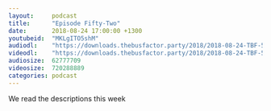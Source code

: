 ```yaml
---
layout:     podcast
title:      "Episode Fifty-Two"
date:       2018-08-24 17:00:00 +1300
youtubeid:  "MKLgITO5shM"
audiodl:    "https://downloads.thebusfactor.party/2018/2018-08-24-TBF-52.mp3"
videodl:    "https://downloads.thebusfactor.party/2018/2018-08-24-TBF-52.mp4"
audiosize:  62777709
videosize:  720288889
categories: podcast
---
```

We read the descriptions this week
